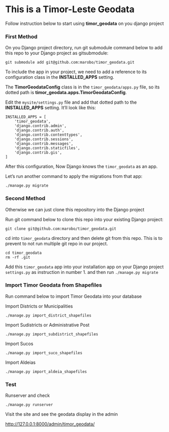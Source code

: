 # This is a Timor-Leste Geodata

Follow instruction below to start using **timor_geodata** on you django project

### First Method 
On you Django project directory, run git submodule command below to add this repo to your Django project as gitsubmodule:

```
git submodule add git@github.com:marobo/timor_geodata.git
```

To include the app in your project, we need to add a reference to its configuration class in the **INSTALLED_APPS** setting. 

The **TimorGeodataConfig** class is in the `timor_geodata/apps.py` file, so its dotted path is **timor_geodata.apps.TimorGeodataConfig**. 

Edit the `mysite/settings.py` file and add that dotted path to the **INSTALLED_APPS** setting. It’ll look like this:


```
INSTALLED_APPS = [
    'timor_geodata',
    'django.contrib.admin',
    'django.contrib.auth',
    'django.contrib.contenttypes',
    'django.contrib.sessions',
    'django.contrib.messages',
    'django.contrib.staticfiles',
    'django.contrib.gis',
]
```

After this configuration, Now Django knows the `timor_geodata` as an app. 

Let’s run another command to apply the migrations from that app:

```
./manage.py migrate
```

### Second Method 
Otherwise we can just clone this repository into the Django project

Run git command below to clone this repo into your existing Django project:

```
git clone git@github.com:marobo/timor_geodata.git
```

cd into `timor_geodata` directory and then delete git from this repo. 
This is to prevent to not run multiple git repo in our project.

```
cd timor_geodata
rm -rf .git
```

Add this `timor_geodata` app into your installation app on your Django project `settings.py` as instruction in number 1.
and then run `./manage.py migrate`

### Import Timor Geodata from Shapefiles
Run command below to import Timor Geodata into your database

Import Districts or Municipalities
```
./manage.py import_district_shapefiles
```

Import Sudistricts or Administrative Post
```
./manage.py import_subdistrict_shapefiles
```

Import Sucos
```
./manage.py import_suco_shapefiles
```

Import Aldeias
```
./manage.py import_aldeia_shapefiles
```

### Test
Runserver and check
```
./manage.py runserver
```

Visit the site and see the geodata display in the admin

[http://127.0.0.1:8000/admin/timor_geodata/
](http://127.0.0.1:8000/admin/timor_geodata)

